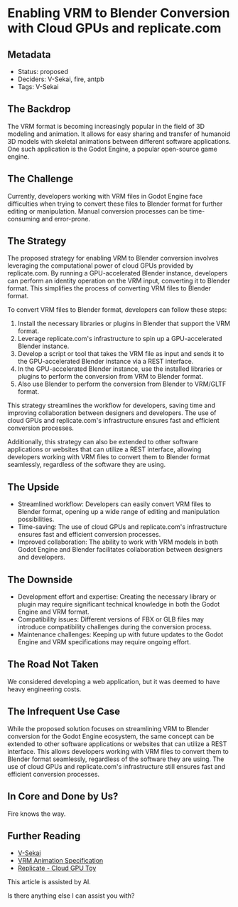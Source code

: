 # Enabling VRM to Blender Conversion with Cloud GPUs and replicate.com

## Metadata

- Status: proposed
- Deciders: V-Sekai, fire, antpb
- Tags: V-Sekai

## The Backdrop

The VRM format is becoming increasingly popular in the field of 3D modeling and animation. It allows for easy sharing and transfer of humanoid 3D models with skeletal animations between different software applications. One such application is the Godot Engine, a popular open-source game engine.

## The Challenge

Currently, developers working with VRM files in Godot Engine face difficulties when trying to convert these files to Blender format for further editing or manipulation. Manual conversion processes can be time-consuming and error-prone.

## The Strategy

The proposed strategy for enabling VRM to Blender conversion involves leveraging the computational power of cloud GPUs provided by replicate.com. By running a GPU-accelerated Blender instance, developers can perform an identity operation on the VRM input, converting it to Blender format. This simplifies the process of converting VRM files to Blender format.

To convert VRM files to Blender format, developers can follow these steps:

1. Install the necessary libraries or plugins in Blender that support the VRM format.
2. Leverage replicate.com's infrastructure to spin up a GPU-accelerated Blender instance.
3. Develop a script or tool that takes the VRM file as input and sends it to the GPU-accelerated Blender instance via a REST interface.
4. In the GPU-accelerated Blender instance, use the installed libraries or plugins to perform the conversion from VRM to Blender format.
5. Also use Blender to perform the conversion from Blender to VRM/GLTF format.

This strategy streamlines the workflow for developers, saving time and improving collaboration between designers and developers. The use of cloud GPUs and replicate.com's infrastructure ensures fast and efficient conversion processes.

Additionally, this strategy can also be extended to other software applications or websites that can utilize a REST interface, allowing developers working with VRM files to convert them to Blender format seamlessly, regardless of the software they are using.

## The Upside

- Streamlined workflow: Developers can easily convert VRM files to Blender format, opening up a wide range of editing and manipulation possibilities.
- Time-saving: The use of cloud GPUs and replicate.com's infrastructure ensures fast and efficient conversion processes.
- Improved collaboration: The ability to work with VRM models in both Godot Engine and Blender facilitates collaboration between designers and developers.

## The Downside

- Development effort and expertise: Creating the necessary library or plugin may require significant technical knowledge in both the Godot Engine and VRM format.
- Compatibility issues: Different versions of FBX or GLB files may introduce compatibility challenges during the conversion process.
- Maintenance challenges: Keeping up with future updates to the Godot Engine and VRM specifications may require ongoing effort.

## The Road Not Taken

We considered developing a web application, but it was deemed to have heavy engineering costs.

## The Infrequent Use Case

While the proposed solution focuses on streamlining VRM to Blender conversion for the Godot Engine ecosystem, the same concept can be extended to other software applications or websites that can utilize a REST interface. This allows developers working with VRM files to convert them to Blender format seamlessly, regardless of the software they are using. The use of cloud GPUs and replicate.com's infrastructure still ensures fast and efficient conversion processes.

## In Core and Done by Us?

Fire knows the way.

## Further Reading

- [V-Sekai](https://v-sekai.org/)
- [VRM Animation Specification](https://github.com/vrm-c/vrm-specification/tree/master/specification/VRMC_vrm_animation-1.0)
- [Replicate - Cloud GPU Toy](https://replicate.com/fire/v-sekai.mediapipe-labeler)

This article is assisted by AI.

Is there anything else I can assist you with?
